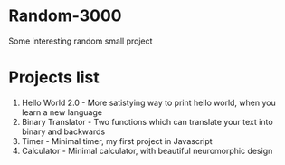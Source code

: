 # Random-3000
 Some interesting random small project

# Projects list
1. Hello World 2.0 - More satistying way to print hello world, when you learn a new language
2. Binary Translator - Two functions which can translate your text into binary and backwards
3. Timer - Minimal timer, my first project in Javascript
4. Calculator - Minimal calculator, with beautiful neuromorphic design